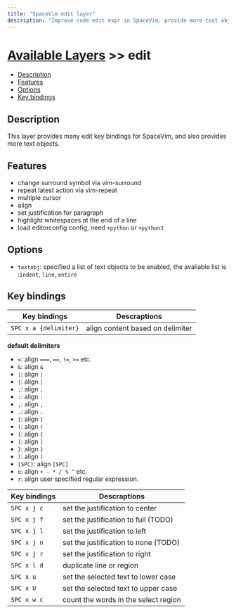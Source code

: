 ```yaml
---
title: "SpaceVim edit layer"
description: "Improve code edit expr in SpaceVim, provide more text objects."
---
```


# [Available Layers](../) >> edit

<!-- vim-markdown-toc GFM -->

- [Description](#description)
- [Features](#features)
- [Options](#options)
- [Key bindings](#key-bindings)

<!-- vim-markdown-toc -->

## Description

This layer provides many edit key bindings for SpaceVim, and also provides more text objects.

## Features

- change surround symbol via vim-surround
- repeat latest action via vim-repeat
- multiple cursor
- align
- set justification for paragraph
- highlight whitespaces at the end of a line
- load editorconfig config, need `+python` or `+python3`

## Options

- `textobj`: specified a list of text objects to be enabled, the avaliable list is :`indent`, `line`, `entire`

## Key bindings

| Key bindings          | Descraptions                     |
| --------------------- | -------------------------------- |
| `SPC x a {delimiter}` | align content based on delimiter |

**default delimiters**

- `=`: align `===`, `==`, `!=`, `>=` etc.
- `&`: align `&`
- `¦`: align `¦`
- `|`: align `|`
- `;`: align `;`
- `:`: align `:`
- `,`: align `,`
- `.`: align `.`
- `[`: align `[`
- `(`: align `(`
- `{`: align `{`
- `]`: align `]`
- `}`: align `}`
- `)`: align `)`
- `[SPC]`: align `[SPC]`
- `o`: align `+ - * / % ^` etc.
- `r`: align user specified regular expression.

| Key bindings | Descraptions                         |
| ------------ | ------------------------------------ |
| `SPC x j c`  | set the justification to center      |
| `SPC x j f`  | set the justification to full (TODO) |
| `SPC x j l`  | set the justification to left        |
| `SPC x j n`  | set the justification to none (TODO) |
| `SPC x j r`  | set the justification to right       |
| `SPC x l d`   | duplicate line or region                                    |
| `SPC x u`    | set the selected text to lower case  |
| `SPC x U`    | set the selected text to upper case  |
| `SPC x w c`  | count the words in the select region |
